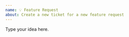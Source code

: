 ```yaml
---
name: 💡 Feature Request
about: Create a new ticket for a new feature request
---
```


Type your idea here.
